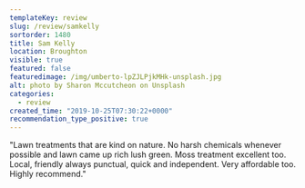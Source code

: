 ```yaml
---
templateKey: review
slug: /review/samkelly
sortorder: 1480
title: Sam Kelly
location: Broughton
visible: true
featured: false
featuredimage: /img/umberto-lpZJLPjkMHk-unsplash.jpg
alt: photo by Sharon Mccutcheon on Unsplash
categories:
  - review
created_time: "2019-10-25T07:30:22+0000"
recommendation_type_positive: true
---
```

"Lawn treatments that are kind on nature. No harsh chemicals whenever possible and lawn came up rich lush green. Moss treatment excellent too. Local, friendly always punctual, quick and independent. Very affordable too. Highly recommend."
